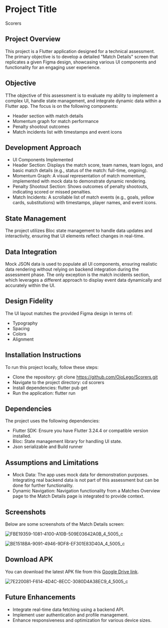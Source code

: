 
# Project Title
Scorers

## Project Overview
This project is a Flutter application designed for a technical assessment. The primary objective is to develop a detailed "Match Details" screen that replicates a given Figma design, showcasing various UI components and functionality for an engaging user experience.

## Objective
TThe objective of this assessment is to evaluate my ability to implement a complex UI, handle state management, and integrate dynamic data within a Flutter app. The focus is on the following components:

* Header section with match details
* Momentum graph for match performance
* Penalty shootout outcomes
* Match incidents list with timestamps and event icons

## Development Approach
* UI Components Implemented
* Header Section: Displays the match score, team names, team logos, and basic match details (e.g., status of the match: full-time, ongoing).
* Momentum Graph: A visual representation of match momentum, implemented with mock data to demonstrate dynamic rendering.
* Penalty Shootout Section: Shows outcomes of penalty shootouts, indicating scored or missed penalties.
* Match Incidents: A scrollable list of match events (e.g., goals, yellow cards, substitutions) with timestamps, player names, and event icons.

## State Management
The project utilizes Bloc state management to handle data updates and interactivity, ensuring that UI elements reflect changes in real-time.

## Data Integration
Mock JSON data is used to populate all UI components, ensuring realistic data rendering without relying on backend integration during the assessment phase. The only exception is the match incidents section, which leverages a different approach to display event data dynamically and accurately within the UI.

## Design Fidelity
The UI layout matches the provided Figma design in terms of:

* Typography
* Spacing
* Colors
* Alignment

## Installation Instructions
To run this project locally, follow these steps:

* Clone the repository: git clone https://github.com/OjoLego/Scorers.git
* Navigate to the project directory: cd scorers
* Install dependencies: flutter pub get
* Run the application: flutter run

## Dependencies
The project uses the following dependencies:

* Flutter SDK: Ensure you have Flutter 3.24.4 or compatible version installed.
* Bloc: State management library for handling UI state.
* Json serializable and Build runner

## Assumptions and Limitations
* Mock Data: The app uses mock data for demonstration purposes. Integrating real backend data is not part of this assessment but can be done for further functionality.
* Dynamic Navigation: Navigation functionality from a Matches Overview page to the Match Details page is integrated to provide context.

## Screenshots

Below are some screenshots of the Match Details screen:

![FBE19359-1081-4100-A10B-509E03642A0B_4_5005_c](https://github.com/user-attachments/assets/b25fc4c9-1100-41e3-a284-5c85a8b9bb9b)

![BE1518BA-9091-4946-9DF8-EF301E83D40A_4_5005_c](https://github.com/user-attachments/assets/59c430a7-70d1-43b5-b57e-931cd3d5b4ae)

## Download APK
You can download the latest APK file from this [Google Drive link](https://drive.google.com/file/d/169AMG0Vt6qrkbWuTPzLryfXF3dvOL6j1/view?usp=sharing).

![7E220081-F614-4D4C-8ECC-3080D4A38EC9_4_5005_c](https://github.com/user-attachments/assets/0d2a025d-c2f4-4fd4-ae38-7bd1140d7928)

## Future Enhancements
* Integrate real-time data fetching using a backend API.
* Implement user authentication and profile management.
* Enhance responsiveness and optimization for various device sizes.
